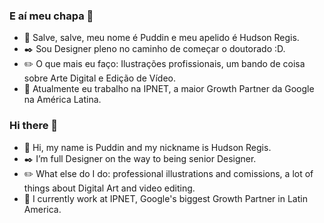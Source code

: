  <h3>E aí meu chapa 👋</h3>
                        
- 🍮 Salve, salve, meu nome é Puddin e meu apelido é Hudson Regis.
- ✒️ Sou Designer pleno no caminho de começar o doutorado :D.
- ✏️ O que mais eu faço: Ilustrações profissionais, um bando de coisa sobre Arte Digital e Edição de Vídeo.
- 🧷 Atualmente eu trabalho na IPNET, a maior Growth Partner da Google na América Latina.

<h3>Hi there 👋</h3>

- 🍮 Hi, my name is Puddin and my nickname is Hudson Regis.
- ✒️ I’m full Designer on the way to being senior Designer.
- ✏️ What else do I do: professional illustrations and comissions, a lot of things about Digital Art and video editing.
- 🧷 I currently work at IPNET, Google's biggest Growth Partner in Latin America.

<!---
puddiCria/puddiCria is a ✨ special ✨ repository because its `README.md` (this file) appears on your GitHub profile.
You can click the Preview link to take a look at your changes.
--->
